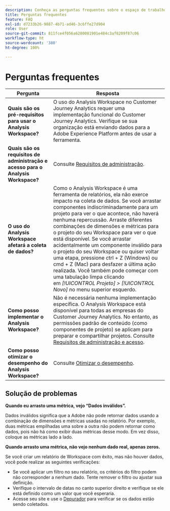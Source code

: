 ```yaml
---
description: Conheça as perguntas frequentes sobre o espaço de trabalho e veja dicas de solução de problemas.
title: Perguntas frequentes
feature: FAQ
exl-id: d7233b26-9887-4b71-ad46-3c6ffe27d904
role: User
source-git-commit: 811fce4f056a6280081901e484c3af8209f87c06
workflow-type: ht
source-wordcount: '380'
ht-degree: 100%

---
```


# Perguntas frequentes

| Pergunta | Resposta |
|--- |--- |
| **Quais são os pré-requisitos para usar o Analysis Workspace?** | O uso do Analysis Workspace no Customer Journey Analytics requer uma implementação funcional do Customer Journey Analytics. Verifique se sua organização está enviando dados para a Adobe Experience Platform antes de usar a ferramenta. |
| **Quais são os requisitos de administração e acesso para o Analysis Workspace?** | Consulte [Requisitos de administração](/help/analysis-workspace/workspace-faq/frequently-asked-questions-analysis-workspace.md). |
| **O uso do Analysis Workspace afetará a coleta de dados?** | Como o Analysis Workspace é uma ferramenta de relatórios, ela não exerce impacto na coleta de dados. Se você arrastar componentes indiscriminadamente para um projeto para ver o que acontece, não haverá nenhuma repercussão. Arraste diferentes combinações de dimensões e métricas para o projeto do seu Workspace para ver o que está disponível. Se você arrastar acidentalmente um componente inválido para o projeto do seu Workspace ou quiser voltar uma etapa, pressione ctrl + Z (Windows) ou cmd + Z (Mac) para desfazer a última ação realizada. Você também pode começar com uma tabulação limpa clicando em *[!UICONTROL Projeto] > [!UICONTROL Novo]* no menu superior esquerdo. |
| **Como posso implementar o Analysis Workspace?** | Não é necessária nenhuma implementação específica. O Analysis Workspace está disponível para todas as empresas do Customer Journey Analytics. No entanto, as permissões padrão de conteúdo (como componentes de projeto) se aplicam para preparar e compartilhar projetos. Consulte [Requisitos de administração e acesso](/help/analysis-workspace/workspace-faq/frequently-asked-questions-analysis-workspace.md). |
| **Como posso otimizar o desempenho do Analysis Workspace?** | Consulte [Otimizar o desempenho](/help/admin/optimizing-performance.md). |

## Solução de problemas

**Quando eu arrasto uma métrica, vejo “Dados inválidos”.**

Dados inválidos significa que a Adobe não pode retornar dados usando a combinação de dimensões e métricas usadas no relatório. Por exemplo, duas métricas empilhadas uma sobre a outra não podem retornar como dados, pois não há como exibir duas métricas desse modo. Em vez disso, coloque as métricas lado a lado.

**Quando arrasto uma métrica, não vejo nenhum dado real, apenas zeros.**

Se você criar um relatório de Workspace com êxito, mas não houver dados, você pode realizar as seguintes verificações:

* Se você aplicar um filtro no seu relatório, os critérios do filtro podem não corresponder a nenhum dado. Tente remover o filtro ou ajustar sua definição.
* Verifique o intervalo de datas no canto superior direito e verifique se ele está definido como um valor que você esperaria.
* Acesse seu site e use o [Depurador](https://experienceleague.adobe.com/docs/debugger/using/experience-cloud-debugger.html?lang=pt-BR) para verificar se os dados estão sendo coletados.
